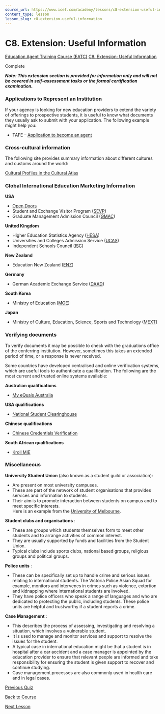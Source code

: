 ```yaml
---
source_url: https://www.icef.com/academy/lessons/c8-extension-useful-information/
content_type: lesson
lesson_slug: c8-extension-useful-information
---
```


# C8. Extension: Useful Information

[Education Agent Training Course (EATC)](https://www.icef.com/academy/courses/education-agent-training-course-eatc/) [C8. Extension: Useful Information](https://www.icef.com/academy/lessons/c8-extension-useful-information/)

Complete

**_Note: This extension section is provided for information only and will not be covered in self-assessment tasks or the formal certification examination._**

### Applications to Represent an Institution

If your agency is looking for new education providers to extend the variety of offerings to prospective students, it is useful to know what documents they usually ask to submit with your application. The following example might help you:

  * TAFE – [Application to become an agent](https://international.tafeqld.edu.au/agents/become-an-agent?)



### Cross-cultural information

The following site provides summary information about different cultures and customs around the world:

[Cultural Profiles in the Cultural Atlas](http://culturalatlas.sbs.com.au/)

### Global International Education Marketing Information

**USA**

  * [Open Doors](http://www.iie.org/en/Research-and-Publications/Open-Doors)
  * Student and Exchange Visitor Program ([SEVP](http://www.ice.gov/sevis))
  * Graduate Management Admission Council ([GMAC](http://www.gmac.com/gmac))



**United Kingdom**

  * Higher Education Statistics Agency ([HESA](http://www.hesa.ac.uk/))
  * Universities and Colleges Admission Service ([UCAS](http://www.ucas.com/))
  * Independent Schools Council ([ISC](http://www.isc.co.uk/))



**New Zealand**

  * Education New Zealand ([ENZ](https://www.education.govt.nz/))



**Germany**

  * German Academic Exchange Service ([DAAD](https://www.daad.de/en/))



**South Korea**

  * Ministry of Education ([MOE](http://english.moe.go.kr/main.do?s=english))



**Japan**

  * Ministry of Culture, Education, Science, Sports and Technology ([MEXT](https://www.mext.go.jp/en/))



### Verifying documents

To verify documents it may be possible to check with the graduations office of the conferring institution. However, sometimes this takes an extended period of time, or a response is never received.

Some countries have developed centralised and online verification systems, which are useful tools to authenticate a qualification. The following are the most current and trusted online systems available:

**Australian qualifications**

  * [My eQuals Australia](https://www.myequals.edu.au/)



**USA qualifications**

  * [National Student Clearinghouse](http://www.studentclearinghouse.org/)



**Chinese qualifications**

  * [Chinese Credentials Verification](https://www.chsi.com.cn/en/service/)



**South African qualifications**

  * [Kroll MIE](https://www.mie.co.za/)



### Miscellaneous

​**University Student Union** (also known as a student guild or association):

  * Are present on most university campuses.
  * These are part of the network of student organisations that provides services and information to students.
  * Their aim is to promote interaction between students on campus and to meet specific interests.  
Here is an example from the [University of Melbourne](https://umsu.unimelb.edu.au/).



**Student clubs and organisations** :

  * These are groups which students themselves form to meet other students and to arrange activities of common interest.
  * They are usually supported by funds and facilities from the Student Union.
  * Typical clubs include sports clubs, national based groups, religious groups and political groups.



**Police units** :

  * These can be specifically set up to handle crime and serious issues relating to international students. The Victoria Police Asian Squad for example, monitors and intervenes in crimes such as violence, extortion and kidnapping where international students are involved.
  * They have police officers who speak a range of languages and who are dedicated to protecting the public, including students. These police units are helpful and trustworthy if a student reports a crime.



**Case Management** :

  * This describes the process of assessing, investigating and resolving a situation, which involves a vulnerable student.
  * It is used to manage and monitor services and support to resolve the issues for the student.
  * A typical case in international education might be that a student is in hospital after a car accident and a case manager is appointed by the education provider to ensure that relevant people are informed and take responsibility for ensuring the student is given support to recover and continue studying.
  * Case management processes are also commonly used in health care and in legal cases.



[ Previous Quiz ](https://www.icef.com/academy/quizzes/c7-3-check-your-knowledge/)

[Back to Course](https://www.icef.com/academy/courses/education-agent-training-course-eatc/)

[ Next Lesson ](https://www.icef.com/academy/lessons/d1-overview/)
